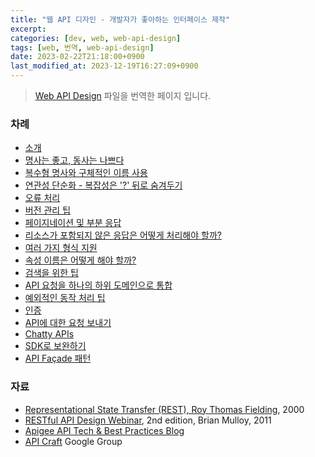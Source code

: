 ```yaml
---
title: "웹 API 디자인 - 개발자가 좋아하는 인터페이스 제작"
excerpt:
categories: [dev, web, web-api-design]
tags: [web, 번역, web-api-design]
date: 2023-02-22T21:18:00+0900
last_modified_at: 2023-12-19T16:27:09+0900
---
```


> [Web API Design](https://pages.apigee.com/rs/apigee/images/api-design-ebook-2012-03.pdf) 파일을 번역한 페이지 입니다.

### 차례

- [소개](/dev/web/web-api-design/1.Introduction)
- [명사는 좋고, 동사는 나쁘다](/dev/web/web-api-design/2.Nouns_are_good_verbs_are_bad)
- [복수형 명사와 구체적인 이름 사용](/dev/web/web-api-design/3.Plural_nouns_and_concrete_names)
- [연관성 단순화 - 복잡성은 '?' 뒤로 숨겨두기](/dev/web/web-api-design/4.Simplify_associations)
- [오류 처리](/dev/web/web-api-design/5.Handling_errors)
- [버전 관리 팁](/dev/web/web-api-design/6.Tips_for_versioning)
- [페이지네이션 및 부분 응답](/dev/web/web-api-design/7.Pagination_and_partial_response)
- [리소스가 포함되지 않은 응답은 어떻게 처리해야 할까?](/dev/web/web-api-design/8.What_about_responses_that_dont_involve_resources)
- [여러 가지 형식 지원](/dev/web/web-api-design/9.Supporting_multiple_formats)
- [속성 이름은 어떻게 해야 할까?](/dev/web/web-api-design/10.What_about_attribute_names)
- [검색을 위한 팁](/dev/web/web-api-design/11.Tips_for_search)
- [API 요청을 하나의 하위 도메인으로 통합](/dev/web/web-api-design/12.Consolidate_API_requests_in_one_subdomain)
- [예외적인 동작 처리 팁](/dev/web/web-api-design/13.Tips_for_handling_exceptional_behavior)
- [인증](/dev/web/web-api-design/14.Authentication)
- [API에 대한 요청 보내기](/dev/web/web-api-design/15.Making_requests_on_your_API)
- [Chatty APIs](/dev/web/web-api-design/16.Chatty_APIs)
- [SDK로 보완하기](/dev/web/web-api-design/17.Complement_with_an_SDK)
- [API Façade 패턴](/dev/web/web-api-design/18.The_API_Façade_Pattern)

### 자료

- [Representational State Transfer (REST), Roy Thomas Fielding](http://www.ics.uci.edu/~fielding/pubs/dissertation/rest_arch_style.htm), 2000
- [RESTful API Design Webinar](http://blog.apigee.com/detail/slides_for_restful_api_design_second_edition_webinar/), 2nd edition, Brian Mulloy, 2011
- [Apigee API Tech & Best Practices Blog](http://blog.apigee.com/)
- [API Craft](http://groups.google.com/group/api-craft/) Google Group